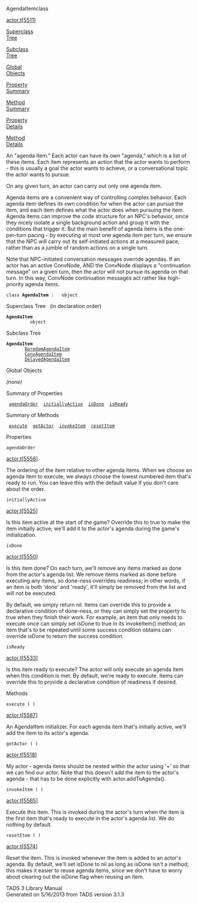 ---
---
<span class="title">AgendaItem</span><span class="type">class</span>

[actor.t](../file/actor.t.html)\[[5511](../source/actor.t.html#5511)\]

[Superclass  
Tree](#_SuperClassTree_)

[Subclass  
Tree](#_SubClassTree_)

[Global  
Objects](#_ObjectSummary_)

[Property  
Summary](#_PropSummary_)

[Method  
Summary](#_MethodSummary_)

[Property  
Details](#_Properties_)

[Method  
Details](#_Methods_)

<div class="fdesc">

An "agenda item." Each actor can have its own "agenda," which is a list
of these items. Each item represents an action that the actor wants to
perform - this is usually a goal the actor wants to achieve, or a
conversational topic the actor wants to pursue.

On any given turn, an actor can carry out only one agenda item.

Agenda items are a convenient way of controlling complex behavior. Each
agenda item defines its own condition for when the actor can pursue the
item, and each item defines what the actor does when pursuing the item.
Agenda items can improve the code structure for an NPC's behavior, since
they nicely isolate a single background action and group it with the
conditions that trigger it. But the main benefit of agenda items is the
one-per-turn pacing - by executing at most one agenda item per turn, we
ensure that the NPC will carry out its self-initiated actions at a
measured pace, rather than as a jumble of random actions on a single
turn.

Note that NPC-initiated conversation messages override agendas. If an
actor has an active ConvNode, AND the ConvNode displays a "continuation
message" on a given turn, then the actor will not pursue its agenda on
that turn. In this way, ConvNode continuation messages act rather like
high-priority agenda items.

`class `**`AgendaItem`**` :   object`

</div>

<span id="_SuperClassTree_"></span>

<div class="mjhd">

<span class="hdln">Superclass Tree</span>   (in declaration order)

</div>

**`AgendaItem`**  
`         object`  
<span id="_SubClassTree_"></span>

<div class="mjhd">

<span class="hdln">Subclass Tree</span>  

</div>

**`AgendaItem`**  
`         `[`BoredomAgendaItem`](../object/BoredomAgendaItem.html)  
`         `[`ConvAgendaItem`](../object/ConvAgendaItem.html)  
`         `[`DelayedAgendaItem`](../object/DelayedAgendaItem.html)  
<span id="_ObjectSummary_"></span>

<div class="mjhd">

<span class="hdln">Global Objects</span>  

</div>

*(none)* <span id="_PropSummary_"></span>

<div class="mjhd">

<span class="hdln">Summary of Properties</span>  

</div>

` `[`agendaOrder`](#agendaOrder)`  `[`initiallyActive`](#initiallyActive)`  `[`isDone`](#isDone)`  `[`isReady`](#isReady)`  `

<span id="_MethodSummary_"></span>

<div class="mjhd">

<span class="hdln">Summary of Methods</span>  

</div>

` `[`execute`](#execute)`  `[`getActor`](#getActor)`  `[`invokeItem`](#invokeItem)`  `[`resetItem`](#resetItem)`  `

<span id="_Properties_"></span>

<div class="mjhd">

<span class="hdln">Properties</span>  

</div>

<span id="agendaOrder"></span>

`agendaOrder`

[actor.t](../file/actor.t.html)\[[5558](../source/actor.t.html#5558)\]

<div class="desc">

The ordering of the item relative to other agenda items. When we choose
an agenda item to execute, we always choose the lowest numbered item
that's ready to run. You can leave this with the default value if you
don't care about the order.

</div>

<span id="initiallyActive"></span>

`initiallyActive`

[actor.t](../file/actor.t.html)\[[5525](../source/actor.t.html#5525)\]

<div class="desc">

Is this item active at the start of the game? Override this to true to
make the item initially active; we'll add it to the actor's agenda
during the game's initialization.

</div>

<span id="isDone"></span>

`isDone`

[actor.t](../file/actor.t.html)\[[5550](../source/actor.t.html#5550)\]

<div class="desc">

Is this item done? On each turn, we'll remove any items marked as done
from the actor's agenda list. We remove items marked as done before
executing any items, so done-ness overrides readiness; in other words,
if an item is both 'done' and 'ready', it'll simply be removed from the
list and will not be executed.

By default, we simply return nil. Items can override this to provide a
declarative condition of done-ness, or they can simply set the property
to true when they finish their work. For example, an item that only
needs to execute once can simply set isDone to true in its invokeItem()
method; an item that's to be repeated until some success condition
obtains can override isDone to return the success condition.

</div>

<span id="isReady"></span>

`isReady`

[actor.t](../file/actor.t.html)\[[5533](../source/actor.t.html#5533)\]

<div class="desc">

Is this item ready to execute? The actor will only execute an agenda
item when this condition is met. By default, we're ready to execute.
Items can override this to provide a declarative condition of readiness
if desired.

</div>

<span id="_Methods_"></span>

<div class="mjhd">

<span class="hdln">Methods</span>  

</div>

<span id="execute"></span>

`execute ( )`

[actor.t](../file/actor.t.html)\[[5587](../source/actor.t.html#5587)\]

<div class="desc">

An AgendaItem initializer. For each agenda item that's initially active,
we'll add the item to its actor's agenda.

</div>

<span id="getActor"></span>

`getActor ( )`

[actor.t](../file/actor.t.html)\[[5518](../source/actor.t.html#5518)\]

<div class="desc">

My actor - agenda items should be nested within the actor using '+' so
that we can find our actor. Note that this doesn't add the item to the
actor's agenda - that has to be done explicitly with
actor.addToAgenda().

</div>

<span id="invokeItem"></span>

`invokeItem ( )`

[actor.t](../file/actor.t.html)\[[5565](../source/actor.t.html#5565)\]

<div class="desc">

Execute this item. This is invoked during the actor's turn when the item
is the first item that's ready to execute in the actor's agenda list. We
do nothing by default.

</div>

<span id="resetItem"></span>

`resetItem ( )`

[actor.t](../file/actor.t.html)\[[5574](../source/actor.t.html#5574)\]

<div class="desc">

Reset the item. This is invoked whenever the item is added to an actor's
agenda. By default, we'll set isDone to nil as long as isDone isn't a
method; this makes it easier to reuse agenda items, since we don't have
to worry about clearing out the isDone flag when reusing an item.

</div>

<div class="ftr">

TADS 3 Library Manual  
Generated on 5/16/2013 from TADS version 3.1.3

</div>

